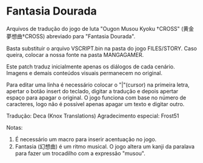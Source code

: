 # Fantasia Dourada

Arquivos de tradução do jogo de luta "Ougon Musou Kyoku †CROSS" (黄金夢想曲†CROSS) abreviado para "Fantasia Dourada".

Basta substituir o arquivo VSCRIPT.bin na pasta do jogo FILES/STORY. Caso queira, colocar a nossa fonte na pasta MANGAGAMER.

Este patch traduz inicialmente apenas os diálogos de cada cenário. Imagens e demais conteúdos visuais permanecem no original.

Para editar uma linha é necessário colocar o "|"(cursor) na primeira letra, apertar o botão insert do teclado, digitar a tradução e depois apertar espaço para apagar o original. O jogo funciona com base no número de caracteres, logo não é possível apenas apagar um texto e digitar outro.


Tradução: Deca (Knox Translations)
Agradecimento especial: Frost51


Notas: 
1) É necessário um macro para inserir acentuação no jogo.
2) Fantasia (幻想曲) é um ritmo musical. O jogo altera um kanji da paralava para fazer um trocadilho com a expressão "musou".
